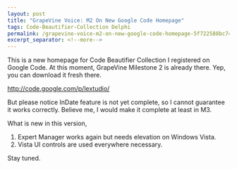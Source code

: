 ```yaml
---
layout: post
title: "GrapeVine Voice: M2 On New Google Code Homepage"
tags: Code-Beautifier-Collection Delphi
permalink: /grapevine-voice-m2-on-new-google-code-homepage-5f722588bc74
excerpt_separator: <!--more-->
---
```

This is a new homepage for Code Beautifier Collection I registered on Google Code. At this moment, GrapeVine Milestone 2 is already there. Yep, you can download it fresh there.

http://code.google.com/p/lextudio/

But please notice InDate feature is not yet complete, so I cannot guarantee it works correctly. Believe me, I would make it complete at least in M3.

What is new in this version,

1. Expert Manager works again but needs elevation on Windows Vista.
1. Vista UI controls are used everywhere necessary.

Stay tuned.
<!--more-->